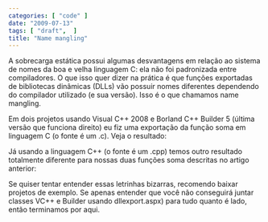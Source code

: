 ```yaml
---
categories: [ "code" ]
date: "2009-07-13"
tags: [ "draft",  ]
title: "Name mangling"
---
```

A sobrecarga estática possui algumas desvantagens em relação ao
sistema de nomes da boa e velha linguagem C: ela não foi padronizada
entre compiladores. O que isso quer dizer na prática é que funções
exportadas de bibliotecas dinâmicas (DLLs) vão possuir nomes diferentes
dependendo do compilador utilizado (e sua versão). Isso é o que chamamos
name mangling.

Em dois projetos usando Visual C++ 2008 e Borland C++ Builder 5 (última
versão que funciona direito) eu fiz uma exportação da função soma
em linguagem C (o fonte é um .c). Veja o resultado:

Já usando a linguagem C++ (o fonte é um .cpp) temos outro resultado
totalmente diferente para nossas duas funções soma descritas no artigo
anterior:

Se quiser tentar entender essas letrinhas bizarras, recomendo baixar
projetos de exemplo. Se apenas entender que você não conseguirá juntar
classes VC++ e Builder usando dllexport.aspx) para tudo quanto é lado,
então terminamos por aqui.
